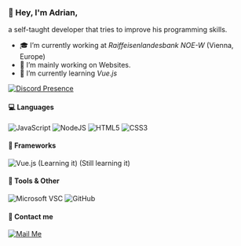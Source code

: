 ### 👋 Hey, I'm Adrian,
a self-taught developer that tries to improve his programming skills.

- 🎓 I’m currently working at *Raiffeisenlandesbank NOE-W* (Vienna, Europe)
- 🔭 I’m mainly working on Websites.
- 🌱 I’m currently learning *Vue.js*

[![Discord Presence](https://lanyard.cnrad.dev/api/901156033618137089)](https://discord.com/users/901156033618137089)

#### 💻 Languages
<img alt="JavaScript" src="https://img.shields.io/badge/javascript%20-%23323330.svg?&style=for-the-badge&logo=javascript&logoColor=%23F7DF1E"/> <img alt="NodeJS" src="https://img.shields.io/badge/node.js%20-%2343853D.svg?&style=for-the-badge&logo=node.js&logoColor=white"/> <img alt="HTML5" src="https://img.shields.io/badge/html5%20-%23E34F26.svg?&style=for-the-badge&logo=html5&logoColor=white"/> <img alt="CSS3" src="https://img.shields.io/badge/css3-%231572B6.svg?style=for-the-badge&logo=css3&logoColor=white"/>

#### 📜 Frameworks
<img alt="Vue.js (Learning it)" src="https://img.shields.io/badge/vue.js%20-%23404d59.svg?&style=for-the-badge&logo=vue.js"/> (Still learning it)

#### 🔧 Tools & Other
<img alt="Microsoft VSC" src="https://img.shields.io/badge/VisualStudioCode-%230db7ed.svg?style=for-the-badge&logo=visualstudiocode&logoColor=white"/> <img alt="GitHub" src="https://img.shields.io/badge/github-%23121011.svg?style=for-the-badge&logo=github&logoColor=white"/>

#### 🚀 Contact me
[![Mail Me](https://img.shields.io/badge/mail-D14836?style=for-the-badge&logo=gmail&logoColor=white)](mailto:dorbez.ad@gmail.com)
